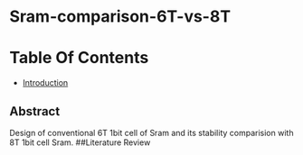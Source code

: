 # Sram-comparison-6T-vs-8T
# Table Of Contents
- [Introduction](#Introduction)
## Abstract
Design of conventional 6T 1bit cell of Sram and its stability comparision with 8T 1bit cell Sram.
##Literature Review

